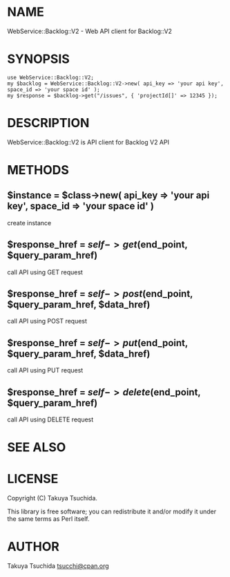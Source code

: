 # NAME

WebService::Backlog::V2 - Web API client for Backlog::V2

# SYNOPSIS

    use WebService::Backlog::V2;
    my $backlog = WebService::Backlog::V2->new( api_key => 'your api key', space_id => 'your space id' );
    my $response = $backlog->get("/issues", { 'projectId[]' => 12345 });

# DESCRIPTION

WebService::Backlog::V2 is API client for Backlog V2 API

# METHODS

## $instance = $class->new(  api\_key => 'your api key', space\_id => 'your space id'  )

create instance

## $response\_href = $self->get($end\_point, $query\_param\_href)

call API using GET request

## $response\_href = $self->post($end\_point, $query\_param\_href, $data\_href)

call API using POST request

## $response\_href = $self->put($end\_point, $query\_param\_href, $data\_href)

call API using PUT request

## $response\_href = $self->delete($end\_point, $query\_param\_href)

call API using DELETE request

# SEE ALSO

# LICENSE

Copyright (C) Takuya Tsuchida.

This library is free software; you can redistribute it and/or modify
it under the same terms as Perl itself.

# AUTHOR

Takuya Tsuchida <tsucchi@cpan.org>
